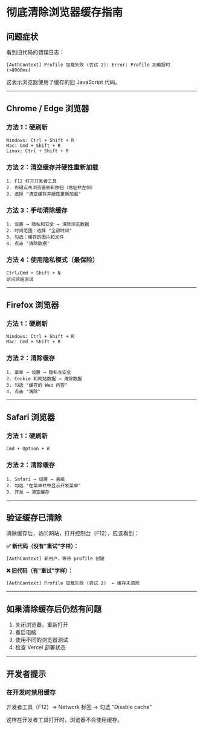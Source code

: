 # 彻底清除浏览器缓存指南

## 问题症状

看到旧代码的错误日志：
```
[AuthContext] Profile 加载失败 (尝试 2): Error: Profile 加载超时 (>8000ms)
```

这表示浏览器使用了缓存的旧 JavaScript 代码。

---

## Chrome / Edge 浏览器

### 方法 1：硬刷新
```
Windows: Ctrl + Shift + R
Mac: Cmd + Shift + R
Linux: Ctrl + Shift + R
```

### 方法 2：清空缓存并硬性重新加载
```
1. F12 打开开发者工具
2. 右键点击浏览器刷新按钮（地址栏左侧）
3. 选择 "清空缓存并硬性重新加载"
```

### 方法 3：手动清除缓存
```
1. 设置 → 隐私和安全 → 清除浏览数据
2. 时间范围：选择 "全部时间"
3. 勾选：缓存的图片和文件
4. 点击 "清除数据"
```

### 方法 4：使用隐私模式（最保险）
```
Ctrl/Cmd + Shift + N
访问网站测试
```

---

## Firefox 浏览器

### 方法 1：硬刷新
```
Windows: Ctrl + Shift + R
Mac: Cmd + Shift + R
```

### 方法 2：清除缓存
```
1. 菜单 → 设置 → 隐私与安全
2. Cookie 和网站数据 → 清除数据
3. 勾选 "缓存的 Web 内容"
4. 点击 "清除"
```

---

## Safari 浏览器

### 方法 1：硬刷新
```
Cmd + Option + R
```

### 方法 2：清除缓存
```
1. Safari → 设置 → 高级
2. 勾选 "在菜单栏中显示开发菜单"
3. 开发 → 清空缓存
```

---

## 验证缓存已清除

清除缓存后，访问网站，打开控制台（F12），应该看到：

**✅ 新代码（没有"重试"字样）：**
```
[AuthContext] 新用户，等待 profile 创建
```

**❌ 旧代码（有"重试"字样）：**
```
[AuthContext] Profile 加载失败 (尝试 2)  ← 缓存未清除
```

---

## 如果清除缓存后仍然有问题

1. 关闭浏览器，重新打开
2. 重启电脑
3. 使用不同的浏览器测试
4. 检查 Vercel 部署状态

---

## 开发者提示

### 在开发时禁用缓存

开发者工具（F12）→ Network 标签 → 勾选 "Disable cache"

这样在开发者工具打开时，浏览器不会使用缓存。
